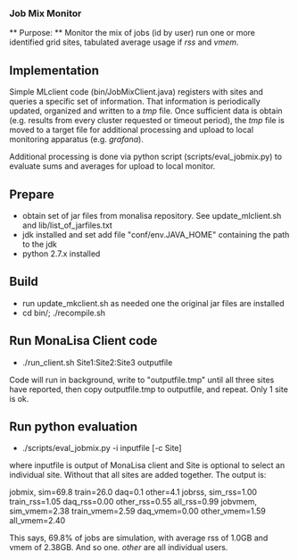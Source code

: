 ### Job Mix Monitor

** Purpose: **
Monitor the mix of jobs (id by user) run one or more identified grid sites, tabulated average usage if _rss_ and _vmem_.

## Implementation

Simple MLclient code (bin/JobMixClient.java) registers with sites and queries a specific set of information.  That information is periodically updated, organized and written to a _tmp_ file. Once sufficient data is obtain (e.g. results from every cluster requested or timeout period), the _tmp_ file is moved to a target file for additional processing and upload to local monitoring apparatus (e.g. _grafana_).

Additional processing is done via python script (scripts/eval_jobmix.py) to evaluate sums and averages for upload to local monitor.

## Prepare

* obtain set of jar files from monalisa repository.  See update_mlclient.sh and lib/list_of_jarfiles.txt
* jdk installed and set add file "conf/env.JAVA_HOME" containing the path to the jdk
* python 2.7.x installed


## Build

* run update_mkclient.sh as needed one the original jar files are installed
* cd bin/;  ./recompile.sh

## Run MonaLisa Client code

* ./run_client.sh Site1:Site2:Site3 outputfile


Code will run in background, write to "outputfile.tmp" until all three sites have reported, then copy outputfile.tmp to outputfile, and repeat.  Only 1 site is ok.

## Run python evaluation

* ./scripts/eval_jobmix.py -i inputfile [-c Site]

where inputfile is output of MonaLisa client and Site is optional to select an individual site. Without that all sites are added together.  The output is:

jobmix, sim=69.8 train=26.0 daq=0.1 other=4.1
jobrss, sim_rss=1.00 train_rss=1.05 daq_rss=0.00 other_rss=0.55 all_rss=0.99
jobvmem, sim_vmem=2.38 train_vmem=2.59 daq_vmem=0.00 other_vmem=1.59 all_vmem=2.40

This says, 69.8% of jobs are simulation, with average rss of 1.0GB and vmem of 2.38GB.  And so one. _other_ are all individual users.






